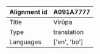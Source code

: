|Alignment id | A091A7777
| --- | --- 
|Title | Virūpa 
|Type | translation
|Languages | ['en', 'bo']